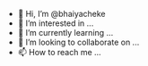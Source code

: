 - 👋 Hi, I’m @bhaiyacheke
- 👀 I’m interested in ...
- 🌱 I’m currently learning ...
- 💞️ I’m looking to collaborate on ...
- 📫 How to reach me ...

<!---
bhaiyacheke/bhaiyacheke is a ✨ special ✨ repository because its `README.md` (this file) appears on your GitHub profile.
You can click the Preview link to take a look at your changes.
--->
